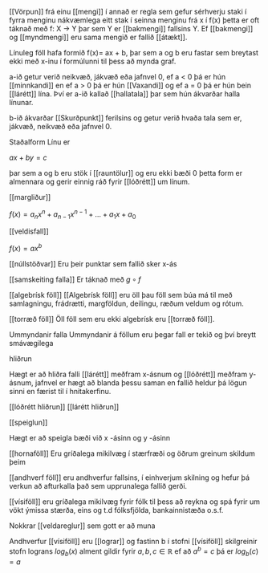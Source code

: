 [[Vörpun]] frá einu [[mengi]] í annað er regla sem gefur sérhverju staki í fyrra menginu nákvæmlega eitt stak í seinna menginu frá x í f(x) þetta er oft táknað með f: X -> Y þar sem Y er [[bakmengi]] fallsins Y. Ef [[bakmengi]] og [[myndmengi]] eru sama mengið er fallið [[átækt]].

Línuleg föll hafa formið f(x)= ax + b, þar sem a og b eru fastar sem breytast ekki með x-inu í formúlunni til þess að mynda graf.

a-ið getur verið neikvæð, jákvæð eða jafnvel 0, ef  a < 0 þá er hún [[minnkandi]] en ef
a > 0 þá er hún [[Vaxandi]] og ef a = 0 þá er hún bein [[lárétt]] lína.
Því er a-ið kallað [[hallatala]] þar sem hún ákvarðar halla línunar.

b-ið ákvarðar [[Skurðpunkt]] ferilsins og getur verið hvaða tala sem er, jákvæð, neikvæð 
eða jafnvel 0.

Staðalform Línu er 

$ax + by = c$

þar sem a og b eru stök í [[rauntölur]] og eru ekki bæði 0 þetta form er almennara og gerir einnig ráð fyrir [[lóðrétt]] um línum.

[[margliður]]

$f(x) = a_{n} x^n + a_{n − 1} x^{n − 1} + ... + a_{1} x + a_{0}$

[[veldisfall]] 

$f(x) = ax^b$

[[núllstöðvar]]
Eru þeir punktar sem fallið sker x-ás

[[samskeiting falla]]
Er táknað með $g∘f$

[[algebrísk föll]]
[[Algebrísk föll]] eru öll þau föll sem búa má til með samlagningu, frádrætti, margföldun, deilingu, ræðum veldum og rótum. 

[[torræð föll]]
Öll föll sem eru ekki algebrísk eru [[torræð föll]].

Ummyndanir falla
Ummyndanir á föllum eru þegar fall er tekið og því breytt smávægilega 

hliðrun

Hægt er að hliðra falli [[lárétt]] meðfram x-ásnum og [[lóðrétt]]
meðfram y-ásnum, jafnvel er hægt að blanda þessu saman en fallið heldur þá lögun sinni en færist til í hnitakerfinu.

[[lóðrétt hliðrun]]
[[lárétt hliðrun]]

[[speiglun]]

Hægt er að speigla bæði við x -ásinn og y -ásinn

[[hornaföll]] 
Eru gríðalega mikilvæg í stærfræði og öðrum greinum skildum þeim

[[andhverf föll]] eru andhverfur fallsins, í einhverjum skilning og hefur þá verkun að afturkalla það sem upprunalega fallið gerði.

[[vísiföll]] eru gríðalega mikilvæg fyrir fólk til þess að reykna og spá fyrir um vökt ýmissa stærða, eins og t.d fólksfjölda, bankainnistæða o.s.f.

Nokkrar [[veldareglur]] sem gott er að muna

Andhverfur [[vísiföll]] eru [[lograr]] og fastinn b í stofni [[vísiföll]] skilgreinir stofn lograns $log_b(x)$ alment gildir fyrir $a,b,c\in\mathbb R$ ef að $a^b=c$ þá er $log_b (c)=a$